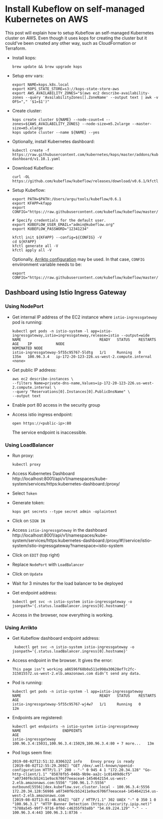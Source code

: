 # Install Kubeflow on self-managed Kubernetes on AWS

This post will explain how to setup Kubeflow an self-managed Kubernetes cluster on AWS. Even though it uses kops for creating the cluster but it could've been created any other way, such as CloudFormation or Terraform.

- Install kops:

	```
  brew update && brew upgrade kops
  ```

- Setup env vars:

	```
	export NAME=kops.k8s.local
	export KOPS_STATE_STORE=s3://kops-state-store-aws
	export AWS_AVAILABILITY_ZONES="$(aws ec2 describe-availability-zones --query 'AvailabilityZones[].ZoneName' --output text | awk -v OFS="," '$1=$1')"
	```

- Create cluster:

	```
	kops create cluster ${NAME} --node-count=4 --zones=${AWS_AVAILABILITY_ZONES} --node-size=m5.2xlarge --master-size=m5.xlarge
	kops update cluster --name ${NAME} --yes
	```

- Optionally, install Kubernetes dashboard:

	```
	kubectl create -f https://raw.githubusercontent.com/kubernetes/kops/master/addons/kubernetes-dashboard/v1.10.1.yaml

	```

- Download Kubeflow:

	```
	curl -OL https://github.com/kubeflow/kubeflow/releases/download/v0.6.1/kfctl_v0.6.1_darwin.tar.gz
	```

- Setup Kubeflow:

	```
	export PATH=$PATH:/Users/argu/tools/kubeflow/0.6.1
	export KFAPP=kfapp
	export CONFIG="https://raw.githubusercontent.com/kubeflow/kubeflow/master/bootstrap/config/kfctl_k8s_istio.yaml"

	# Specify credentials for the default user.
	export KUBEFLOW_USER_EMAIL="admin@kubeflow.org"
	export KUBEFLOW_PASSWORD="12341234"

	kfctl init ${KFAPP} --config=${CONFIG} -V
	cd ${KFAPP}
	kfctl generate all -V
	kfctl apply all -V
	```

	Optionally, [Arrikto configuration](https://www.kubeflow.org/docs/started/getting-started-k8s/#Kubeflow-for-Existing-Clusters---by-Arrikto) may be used. In that case, `CONFIG` enviironment variable needs to be:

	```
	export CONFIG="https://raw.githubusercontent.com/kubeflow/kubeflow/master/bootstrap/config/kfctl_existing_arrikto.0.6.yaml"
	```

## Dashboard using Istio Ingress Gateway

### Using NodePort

- Get internal IP address of the EC2 instance where `istio-ingressgateway` pod is running:

	```
	kubectl get pods -n istio-system -l app=istio-ingressgateway,istio=ingressgateway,release=istio --output=wide
	NAME                                    READY   STATUS    RESTARTS   AGE    IP           NODE                                           NOMINATED NODE
	istio-ingressgateway-5f55c95767-5ldtg   1/1     Running   0          135m   100.96.3.4   ip-172-20-123-226.us-west-2.compute.internal   <none>
	```

- Get public IP address:

	```
	aws ec2 describe-instances \
	--filters Name=private-dns-name,Values=ip-172-20-123-226.us-west-2.compute.internal \
	--query "Reservations[0].Instances[0].PublicDnsName" \
	--output text
	```

- Enable port 80 access in the security group
- Access istio ingress endpoint:

	```
	open https://<public-ip>:80
	```

	The service endpoint is inaccessible.

### Using LoadBalancer

- Run proxy:

	```
	kubectl proxy
	```

-	Access Kubernetes Dashboard http://localhost:8001/api/v1/namespaces/kube-system/services/https:kubernetes-dashboard:/proxy/
- Select `Token`
- Generate token:

	```
	kops get secrets --type secret admin -oplaintext
	```

- Click on `SIGN IN`
- Access `istio-ingressgateway` in the dashboard http://localhost:8001/api/v1/namespaces/kube-system/services/https:kubernetes-dashboard:/proxy/#!/service/istio-system/istio-ingressgateway?namespace=istio-system
- Click on `EDIT` (top right)
- Replace `NodePort` with `LoadBalancer`
- Click on `Update`
- Wait for 3 minutes for the load balancer to be deployed
- Get endpoint address:

	```
	kubectl get svc -n istio-system istio-ingressgateway -o jsonpath='{.status.loadBalancer.ingress[0].hostname}'
	```

- Access in the browser, now everything is working.

### Using Arrikto

- Get Kubeflow dashboard endpoint address:

	```
	 kubectl get svc -n istio-system istio-ingressgateway -o jsonpath='{.status.loadBalancer.ingress[0].hostname}'
	```

- Access endpoint in the browser. It gives the error:

	```
	This page isn’t working a86596f68b0a511e998a30628ef7c2fc-315815572.us-west-2.elb.amazonaws.com didn’t send any data.
	```

- Pod is running:

	```
	kubectl get pods -n istio-system -l app=istio-ingressgateway
	NAME                                    READY   STATUS    RESTARTS   AGE
	istio-ingressgateway-5f55c95767-wj4w7   1/1     Running   0          12m
	```

- Endpoints are registered:

	```
	kubectl get endpoints -n istio-system istio-ingressgateway
	NAME                   ENDPOINTS                                                     AGE
	istio-ingressgateway   100.96.3.4:15031,100.96.3.4:15029,100.96.3.4:80 + 7 more...   13m
	```

- Pod logs seem fine:

	```
	2019-08-02T12:51:32.830632Z	info	Envoy proxy is ready
	[2019-08-02T12:55:29.269Z] "GET /dex/.well-known/openid-configuration HTTP/1.1" 200 - "-" 0 945 4 1 "172.20.34.128" "Go-http-client/1.1" "85878fb5-046b-9b9e-aa2c-1c01409d6cf5" "a07340f6cb52411e9ac6706f7eeacea4-1454642154.us-west-2.elb.amazonaws.com:5556" "100.96.1.7:5556" outbound|5556||dex.kubeflow.svc.cluster.local - 100.96.3.4:5556 172.20.34.128:56986 a07340f6cb52411e9ac6706f7eeacea4-1454642154.us-west-2.elb.amazonaws.com
	[2019-08-02T13:01:46.934Z] "GET / HTTP/1.1" 302 UAEX "-" 0 350 1 0 "100.96.3.1" "HTTP Banner Detection (https://security.ipip.net)" "5788a545-99f7-9716-8f0d-c46355f93a8b" "54.69.224.129" "-" - - 100.96.3.4:443 100.96.3.1:8736 -
	```

